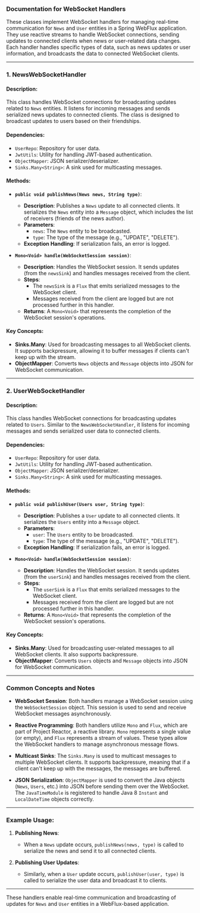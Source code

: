 ### Documentation for WebSocket Handlers

These classes implement WebSocket handlers for managing real-time communication for `News` and `User` entities in a Spring WebFlux application. They use reactive streams to handle WebSocket connections, sending updates to connected clients when news or user-related data changes. Each handler handles specific types of data, such as news updates or user information, and broadcasts the data to connected WebSocket clients.

---

### 1. **NewsWebSocketHandler**

#### Description:
This class handles WebSocket connections for broadcasting updates related to `News` entities. It listens for incoming messages and sends serialized news updates to connected clients. The class is designed to broadcast updates to users based on their friendships.

#### Dependencies:
- `UserRepo`: Repository for user data.
- `JwtUtils`: Utility for handling JWT-based authentication.
- `ObjectMapper`: JSON serializer/deserializer.
- `Sinks.Many<String>`: A sink used for multicasting messages.

#### Methods:

- **`public void publishNews(News news, String type)`**:
    - **Description**: Publishes a `News` update to all connected clients. It serializes the `News` entity into a `Message` object, which includes the list of receivers (friends of the news author).
    - **Parameters**:
        - `news`: The `News` entity to be broadcasted.
        - `type`: The type of the message (e.g., "UPDATE", "DELETE").
    - **Exception Handling**: If serialization fails, an error is logged.

- **`Mono<Void> handle(WebSocketSession session)`**:
    - **Description**: Handles the WebSocket session. It sends updates (from the `newsSink`) and handles messages received from the client.
    - **Steps**:
        - The `newsSink` is a `Flux` that emits serialized messages to the WebSocket client.
        - Messages received from the client are logged but are not processed further in this handler.
    - **Returns**: A `Mono<Void>` that represents the completion of the WebSocket session's operations.

#### Key Concepts:
- **Sinks.Many**: Used for broadcasting messages to all WebSocket clients. It supports backpressure, allowing it to buffer messages if clients can't keep up with the stream.
- **ObjectMapper**: Converts `News` objects and `Message` objects into JSON for WebSocket communication.

---

### 2. **UserWebSocketHandler**

#### Description:
This class handles WebSocket connections for broadcasting updates related to `Users`. Similar to the `NewsWebSocketHandler`, it listens for incoming messages and sends serialized user data to connected clients.

#### Dependencies:
- `UserRepo`: Repository for user data.
- `JwtUtils`: Utility for handling JWT-based authentication.
- `ObjectMapper`: JSON serializer/deserializer.
- `Sinks.Many<String>`: A sink used for multicasting messages.

#### Methods:

- **`public void publishUser(Users user, String type)`**:
    - **Description**: Publishes a `User` update to all connected clients. It serializes the `Users` entity into a `Message` object.
    - **Parameters**:
        - `user`: The `Users` entity to be broadcasted.
        - `type`: The type of the message (e.g., "UPDATE", "DELETE").
    - **Exception Handling**: If serialization fails, an error is logged.

- **`Mono<Void> handle(WebSocketSession session)`**:
    - **Description**: Handles the WebSocket session. It sends updates (from the `userSink`) and handles messages received from the client.
    - **Steps**:
        - The `userSink` is a `Flux` that emits serialized messages to the WebSocket client.
        - Messages received from the client are logged but are not processed further in this handler.
    - **Returns**: A `Mono<Void>` that represents the completion of the WebSocket session's operations.

#### Key Concepts:
- **Sinks.Many**: Used for broadcasting user-related messages to all WebSocket clients. It also supports backpressure.
- **ObjectMapper**: Converts `Users` objects and `Message` objects into JSON for WebSocket communication.

---

### Common Concepts and Notes

- **WebSocket Session**: Both handlers manage a WebSocket session using the `WebSocketSession` object. This session is used to send and receive WebSocket messages asynchronously.

- **Reactive Programming**: Both handlers utilize `Mono` and `Flux`, which are part of Project Reactor, a reactive library. `Mono` represents a single value (or empty), and `Flux` represents a stream of values. These types allow the WebSocket handlers to manage asynchronous message flows.

- **Multicast Sinks**: The `Sinks.Many` is used to multicast messages to multiple WebSocket clients. It supports backpressure, meaning that if a client can't keep up with the messages, the messages are buffered.

- **JSON Serialization**: `ObjectMapper` is used to convert the Java objects (`News`, `Users`, etc.) into JSON before sending them over the WebSocket. The `JavaTimeModule` is registered to handle Java 8 `Instant` and `LocalDateTime` objects correctly.

---

### Example Usage:

1. **Publishing News**:
    - When a `News` update occurs, `publishNews(news, type)` is called to serialize the news and send it to all connected clients.

2. **Publishing User Updates**:
    - Similarly, when a `User` update occurs, `publishUser(user, type)` is called to serialize the user data and broadcast it to clients.

---

These handlers enable real-time communication and broadcasting of updates for `News` and `User` entities in a WebFlux-based application.